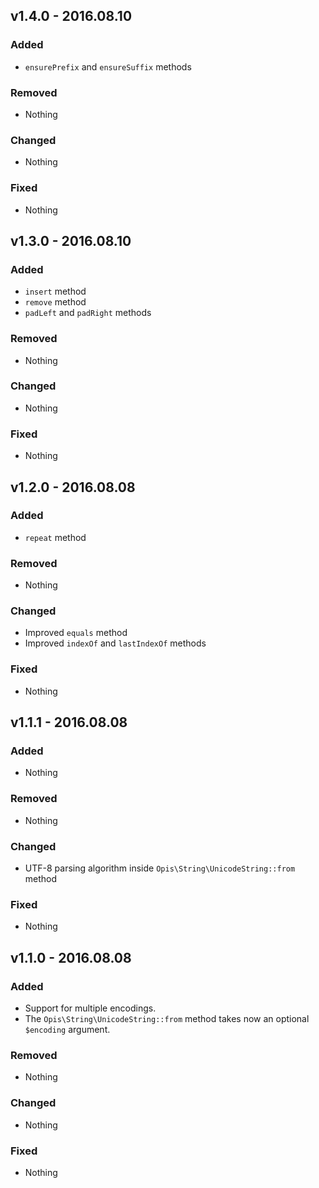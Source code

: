 ## v1.4.0 - 2016.08.10
### Added
-  `ensurePrefix` and `ensureSuffix` methods

### Removed
- Nothing

### Changed
- Nothing

### Fixed
- Nothing

## v1.3.0 - 2016.08.10
### Added
- `insert` method
- `remove` method
-  `padLeft` and `padRight` methods

### Removed
- Nothing

### Changed
- Nothing

### Fixed
- Nothing

## v1.2.0 - 2016.08.08
### Added
- `repeat` method

### Removed
- Nothing

### Changed
- Improved `equals` method
- Improved `indexOf` and `lastIndexOf` methods

### Fixed
- Nothing

## v1.1.1 - 2016.08.08
### Added
- Nothing

### Removed
- Nothing

### Changed
- UTF-8 parsing algorithm inside `Opis\String\UnicodeString::from` method

### Fixed
- Nothing

## v1.1.0 - 2016.08.08
### Added
- Support for multiple encodings.
- The `Opis\String\UnicodeString::from` method takes now an optional
`$encoding` argument.

### Removed
- Nothing

### Changed
- Nothing

### Fixed
- Nothing
